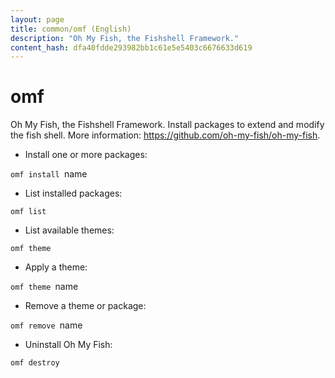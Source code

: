 ```yaml
---
layout: page
title: common/omf (English)
description: "Oh My Fish, the Fishshell Framework."
content_hash: dfa40fdde293982bb1c61e5e5403c6676633d619
---
```

# omf

Oh My Fish, the Fishshell Framework.
Install packages to extend and modify the fish shell.
More information: <https://github.com/oh-my-fish/oh-my-fish>.

- Install one or more packages:

`omf install `<span class="tldr-var badge badge-pill bg-dark-lm bg-white-dm text-white-lm text-dark-dm font-weight-bold">name</span>

- List installed packages:

`omf list`

- List available themes:

`omf theme`

- Apply a theme:

`omf theme `<span class="tldr-var badge badge-pill bg-dark-lm bg-white-dm text-white-lm text-dark-dm font-weight-bold">name</span>

- Remove a theme or package:

`omf remove `<span class="tldr-var badge badge-pill bg-dark-lm bg-white-dm text-white-lm text-dark-dm font-weight-bold">name</span>

- Uninstall Oh My Fish:

`omf destroy`
